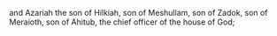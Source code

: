 and Azariah the son of Hilkiah, son of Meshullam, son of Zadok, son of Meraioth, son of Ahitub, the chief officer of the house of God;

